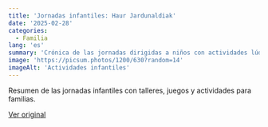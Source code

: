 ```yaml
---
title: 'Jornadas infantiles: Haur Jardunaldiak'
date: '2025-02-28'
categories:
  - Familia
lang: 'es'
summary: 'Crónica de las jornadas dirigidas a niños con actividades lúdicas y educativas.'
image: 'https://picsum.photos/1200/630?random=14'
imageAlt: 'Actividades infantiles'
---
```


Resumen de las jornadas infantiles con talleres, juegos y actividades para familias.

[Ver original]({{original_url}})
